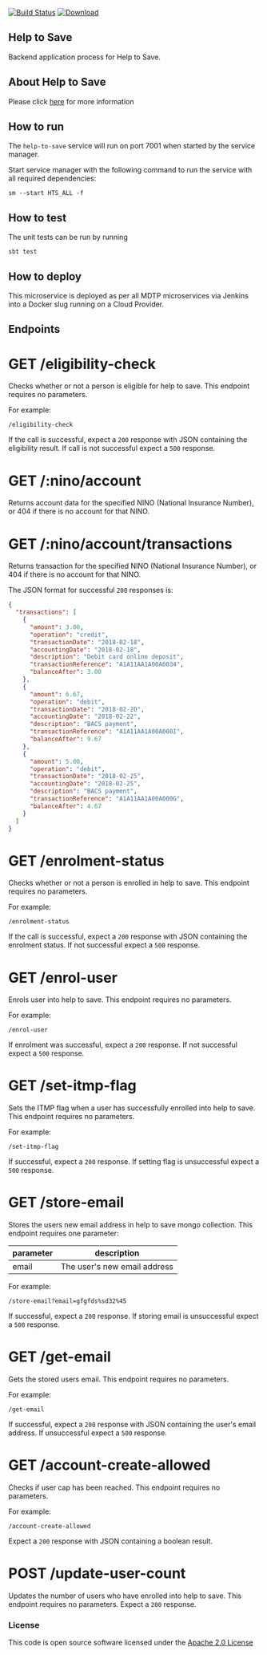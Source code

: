 [![Build Status](https://travis-ci.org/hmrc/help-to-save.svg)](https://travis-ci.org/hmrc/help-to-save) [ ![Download](https://api.bintray.com/packages/hmrc/releases/help-to-save/images/download.svg) ](https://bintray.com/hmrc/releases/help-to-save/_latestVersion)
  
## Help to Save 

Backend application process for Help to Save.

## About Help to Save

Please click [here](https://github.com/hmrc/help-to-save-frontend#product-repos) for more information

## How to run

The `help-to-save` service will run on port 7001 when started by the service manager.

Start service manager with the following command to run the service with all required dependencies:
```
sm --start HTS_ALL -f
```

## How to test

The unit tests can be run by running
```
sbt test
```

## How to deploy

This microservice is deployed as per all MDTP microservices via Jenkins into a Docker slug running on a Cloud Provider.

## Endpoints

# GET /eligibility-check
 Checks whether or not a person is eligible for help to save. This endpoint requires no parameters.
 
 For example:
 ```
 /eligibility-check
 ```
 If the call is successful, expect a `200` response with JSON containing the eligibility result. If call is not successful expect a `500`
 response.

# GET /:nino/account
 Returns account data for the specified NINO (National Insurance Number), or 404 if there is no account for that NINO.
 
# GET /:nino/account/transactions
 Returns transaction for the specified NINO (National Insurance Number), or 404 if there is no account for that NINO.
 
  The JSON format for successful `200` responses is:

```json  
{
  "transactions": [
    {
      "amount": 3.00,
      "operation": "credit",
      "transactionDate": "2018-02-18",
      "accountingDate": "2018-02-18",
      "description": "Debit card online deposit",
      "transactionReference": "A1A11AA1A00A0034",
      "balanceAfter": 3.00
    },
    {
      "amount": 6.67,
      "operation": "debit",
      "transactionDate": "2018-02-20",
      "accountingDate": "2018-02-22",
      "description": "BACS payment",
      "transactionReference": "A1A11AA1A00A000I",
      "balanceAfter": 9.67
    },
    {
      "amount": 5.00,
      "operation": "debit",
      "transactionDate": "2018-02-25",
      "accountingDate": "2018-02-25",
      "description": "BACS payment",
      "transactionReference": "A1A11AA1A00A000G",
      "balanceAfter": 4.67
    }
  ]
}
```

# GET /enrolment-status
 Checks whether or not a person is enrolled in help to save. This endpoint requires no parameters.

  For example:
   ```
   /enrolment-status
   ```
  If the call is successful, expect a `200` response with JSON containing the enrolment status. If not successful expect a `500`
  response.

# GET /enrol-user
 Enrols user into help to save. This endpoint requires no parameters.

  For example:
   ```
   /enrol-user
   ```
  If enrolment was successful, expect a `200` response. If not successful expect a `500` response.

# GET /set-itmp-flag
 Sets the ITMP flag when a user has successfully enrolled into help to save. This endpoint requires no parameters.

  For example:
   ```
   /set-itmp-flag
   ```
   If successful, expect a `200` response. If setting flag is unsuccessful expect a `500` response.

# GET /store-email
 Stores the users new email address in help to save mongo collection. This endpoint requires one parameter:

  | parameter      | description                                      |
  |----------------|--------------------------------------------------|
  | email          | The user's new email address                     |

  For example:
   ```
   /store-email?email=gfgfds%sd32%45
   ```
   If successful, expect a `200` response. If storing email is unsuccessful expect a `500` response.

# GET /get-email
 Gets the stored users email. This endpoint requires no parameters.

  For example:
   ```
   /get-email
   ```
   If successful, expect a `200` response with JSON containing the user's email address. If unsuccessful expect a `500` response.

# GET /account-create-allowed
 Checks if user cap has been reached. This endpoint requires no parameters.

  For example:
   ```
   /account-create-allowed
   ```
   Expect a `200` response with JSON containing a boolean result.

# POST /update-user-count
 Updates the number of users who have enrolled into help to save. This endpoint requires no parameters.
 Expect a `200` response.


### License 

This code is open source software licensed under the [Apache 2.0 License]("http://www.apache.org/licenses/LICENSE-2.0.html")


